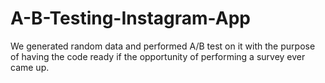 # A-B-Testing-Instagram-App

We generated random data and performed A/B test on it with the purpose of having the code ready if the opportunity of performing a survey ever came up.
